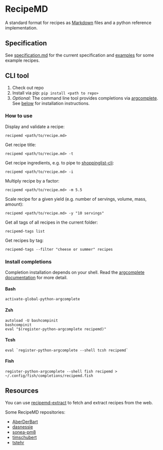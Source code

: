 # RecipeMD

A standard format for recipes as [Markdown](https://commonmark.org) files and a python reference implementation.


## Specification

See [specification.md](./specification.md) for the current specification and [examples](https://github.com/tstehr/RecipeMD/tree/master/examples) for some example recipes.


## CLI tool

1. Check out repo
2. Install via pip: `pip install <path to repo>`
3. *Optional:* The command line tool provides completions via [argcomplete]. See [below](#install-completions) for installation 
   instructions.

[argcomplete]: https://github.com/kislyuk/argcomplete


### How to use

Display and validate a recipe:

```
recipemd <path/to/recipe.md>
```

Get recipe title:

```
recipemd <path/to/recipe.md> -t
```

Get recipe ingredients, e.g. to pipe to [shoppinglist-cli]:

[shoppinglist-cli]: https://github.com/AberDerBart/shoppinglist-cli

```
recipemd <path/to/recipe.md> -i
```

Multiply recipe by a factor:

```
recipemd <path/to/recipe.md> -m 5.5
```

Scale recipe for a given yield (e.g. number of servings, volume, mass, amount):

```
recipemd <path/to/recipe.md> -y "10 servings"
```

Get all tags of all recipes in the current folder:

```
recipemd-tags list
```

Get recipes by tag:

```
recipemd-tags --filter "cheese or summer" recipes
```


### Install completions

Completion installation depends on your shell. Read the [argcomplete documentation][argcomplete] for more detail. 

#### Bash

```
activate-global-python-argcomplete
```

#### Zsh

```
autoload -U bashcompinit
bashcompinit
eval "$(register-python-argcomplete recipemd)"
```

#### Tcsh

```
eval `register-python-argcomplete --shell tcsh recipemd`
```

#### Fish

```
register-python-argcomplete --shell fish recipemd > ~/.config/fish/completions/recipemd.fish
```

## Resources

You can use [recipemd-extract](https://github.com/AberDerBart/recipemd-extract) to fetch and extract recipes from the web.

Some RecipeMD repositories:

- [AberDerBart](https://github.com/AberDerBart/recipes)
- [dasnessie](https://github.com/dasnessie/recipes)
- [sonea-pm8](https://github.com/sonea-pm8/recipes)
- [timschubert](https://github.com/timschubert/recipes)
- [tstehr](https://github.com/tstehr/recipes)
